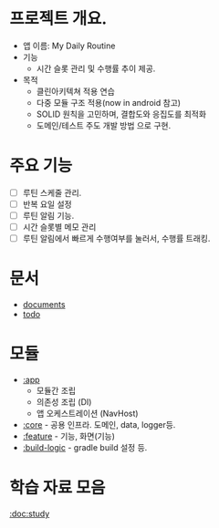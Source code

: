 # 프로젝트 개요.
- 앱 이름: My Daily Routine
- 기능
  - 시간 슬롯 관리 및 수행률 추이 제공.
- 목적
  - 클린아키텍쳐 적용 연습
  - 다중 모듈 구조 적용(now in android 참고)
  - SOLID 원칙을 고민하며, 결합도와 응집도를 최적화 
  - 도메인/테스트 주도 개발 방법 으로 구현.   

# 주요 기능
- [ ] 루틴 스케줄 관리.
- [ ] 반복 요일 설정
- [ ] 루틴 알림 기능.
- [ ] 시간 슬롯별 메모 관리
- [ ] 루틴 알림에서 빠르게 수행여부를 눌러서, 수행률 트래킹.

# 문서
- [documents](/docs)
- [todo](/docs/todo)

# 모듈
- [:app](/app) 
  - 모듈간 조립
  - 의존성 조립 (DI)
  - 앱 오케스트레이션 (NavHost)
- [:core](/core) - 공용 인프라. 도메인, data, logger등.
- [:feature](/feature) - 기능, 화면(기능)
- [:build-logic](/build-logic) - gradle build 설정 등.

# 학습 자료 모음
[:doc:study](/docs/study)
